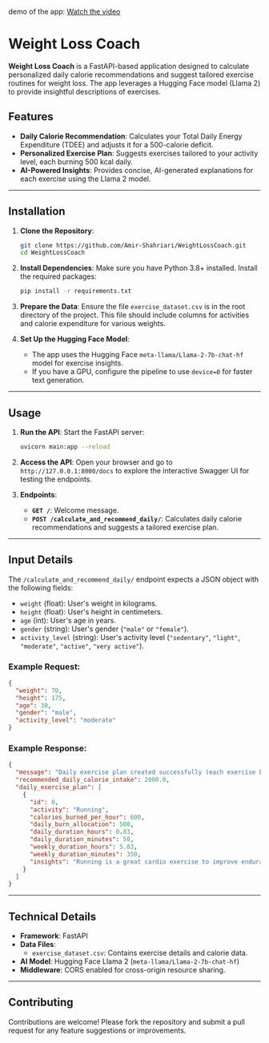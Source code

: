 demo of the app:
[Watch the video](https://www.dropbox.com/scl/fi/97v7twc83viks3wrej08q/DemoWeightLossCoach.mp4?rlkey=xxqep9to4y3nsjex148318lnz&st=edqjwzwl&dl=0)

# Weight Loss Coach

**Weight Loss Coach** is a FastAPI-based application designed to calculate personalized daily calorie recommendations and suggest tailored exercise routines for weight loss. The app leverages a Hugging Face model (Llama 2) to provide insightful descriptions of exercises.

## Features

- **Daily Calorie Recommendation**: Calculates your Total Daily Energy Expenditure (TDEE) and adjusts it for a 500-calorie deficit.
- **Personalized Exercise Plan**: Suggests exercises tailored to your activity level, each burning 500 kcal daily.
- **AI-Powered Insights**: Provides concise, AI-generated explanations for each exercise using the Llama 2 model.

---

## Installation

1. **Clone the Repository**:
   ```bash
   git clone https://github.com/Amir-Shahriari/WeightLossCoach.git
   cd WeightLossCoach
   ```

2. **Install Dependencies**:
   Make sure you have Python 3.8+ installed. Install the required packages:
   ```bash
   pip install -r requirements.txt
   ```

3. **Prepare the Data**:
   Ensure the file `exercise_dataset.csv` is in the root directory of the project. This file should include columns for activities and calorie expenditure for various weights.

4. **Set Up the Hugging Face Model**:
   - The app uses the Hugging Face `meta-llama/Llama-2-7b-chat-hf` model for exercise insights.
   - If you have a GPU, configure the pipeline to use `device=0` for faster text generation.

---

## Usage

1. **Run the API**:
   Start the FastAPI server:
   ```bash
   uvicorn main:app --reload
   ```

2. **Access the API**:
   Open your browser and go to `http://127.0.0.1:8000/docs` to explore the interactive Swagger UI for testing the endpoints.

3. **Endpoints**:

   - **`GET /`**: Welcome message.
   - **`POST /calculate_and_recommend_daily/`**: Calculates daily calorie recommendations and suggests a tailored exercise plan.

---

## Input Details

The `/calculate_and_recommend_daily/` endpoint expects a JSON object with the following fields:

- `weight` (float): User's weight in kilograms.
- `height` (float): User's height in centimeters.
- `age` (int): User's age in years.
- `gender` (string): User's gender (`"male"` or `"female"`).
- `activity_level` (string): User's activity level (`"sedentary"`, `"light"`, `"moderate"`, `"active"`, `"very active"`).

### Example Request:
```json
{
  "weight": 70,
  "height": 175,
  "age": 30,
  "gender": "male",
  "activity_level": "moderate"
}
```

### Example Response:
```json
{
  "message": "Daily exercise plan created successfully (each exercise burns 500 kcal/day on its own).",
  "recommended_daily_calorie_intake": 2000.0,
  "daily_exercise_plan": [
    {
      "id": 0,
      "activity": "Running",
      "calories_burned_per_hour": 600,
      "daily_burn_allocation": 500,
      "daily_duration_hours": 0.83,
      "daily_duration_minutes": 50,
      "weekly_duration_hours": 5.83,
      "weekly_duration_minutes": 350,
      "insights": "Running is a great cardio exercise to improve endurance..."
    }
  ]
}
```

---

## Technical Details

- **Framework**: FastAPI
- **Data Files**: 
  - `exercise_dataset.csv`: Contains exercise details and calorie data.
- **AI Model**: Hugging Face Llama 2 (`meta-llama/Llama-2-7b-chat-hf`)
- **Middleware**: CORS enabled for cross-origin resource sharing.

---

## Contributing

Contributions are welcome! Please fork the repository and submit a pull request for any feature suggestions or improvements.

